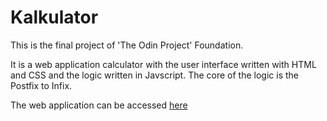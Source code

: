 # Kalkulator
This is the final project of 'The Odin Project' Foundation.

It is a web application calculator with the user interface written with HTML and CSS and the logic written in Javscript. The core of the logic is the Postfix to Infix.

The web application can be accessed [here](https://altchemist.github.io/Kalkulator/)